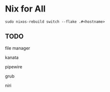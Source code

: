 # Nix for All

```shell
sudo nixos-rebuild switch --flake .#<hostname>
```

## TODO



file manager

kanata

pipewire

grub

niri
